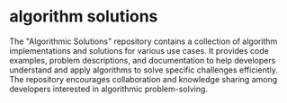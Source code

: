 # algorithm solutions
The "Algorithmic Solutions" repository contains a collection of algorithm implementations and solutions for various use cases. It provides code examples, problem descriptions, and documentation to help developers understand and apply algorithms to solve specific challenges efficiently. The repository encourages collaboration and knowledge sharing among developers interested in algorithmic problem-solving.

